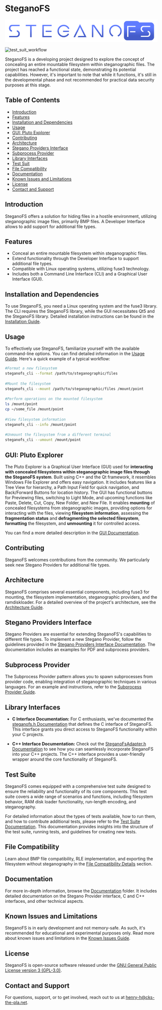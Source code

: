 # SteganoFS

![SteganoFS Logo](stegano_gui/assets/img/steganoFSLogo1purple.png)

![test_suit_workflow](https://github.com/Bonoolu/SteganoFS/actions/workflows/testsuit.yml/badge.svg)

SteganoFS is a developing project designed to explore the concept of concealing an entire mountable filesystem within steganographic files. The project has reached a functional state, demonstrating its potential capabilities. However, it's important to note that while it functions, it's still in the developmental phase and not recommended for practical data security purposes at this stage.


## Table of Contents

- [Introduction](#introduction)
- [Features](#features)
- [Installation and Dependencies](#installation-and-dependencies)
- [Usage](#usage)
- [GUI: Pluto Explorer](#gui-pluto-explorer)
- [Contributing](#contributing)
- [Architecture](#architecture)
- [Stegano Providers Interface](#stegano-providers-interface)
- [Subprocess Provider](#subprocess-provider)
- [Library Interfaces](#library-interfaces)
- [Test Suit](#test-suit)
- [File Compatibility](#file-compatibility)
- [Documentation](#documentation)
- [Known Issues and Limitations](#known-issues-and-limitations)
- [License](#license)
- [Contact and Support](#contact-and-support)

## Introduction

SteganoFS offers a solution for hiding files in a hostile environment, utilizing steganographic image files, primarily BMP files. A Developer Interface allows to add support for additional file types.

## Features

- Conceal an entire mountable filesystem within steganographic files.
- Extend functionality through the Developer Interface to support additional file types.
- Compatible with Linux operating systems, utilizing fuse3 technology.
- Includes both a Command Line Interface (CLI) and a Graphical User Interface (GUI).

## Installation and Dependencies

To use SteganoFS, you need a Linux operating system and the fuse3 library. The CLI requires the SteganoFS library, while the GUI necessitates Qt5 and the SteganoFS library. Detailed installation instructions can be found in the [Installation Guide](./docs/install.md).

## Usage

To effectively use SteganoFS, familiarize yourself with the available command-line options. You can find detailed information in the [Usage Guide](./docs/usage.md). Here's a quick example of a typical workflow:

```bash
#Format a new filesystem
steganofs_cli --format /path/to/steganographic/files

#Mount the filesystem
steganofs_cli --mount /path/to/steganographic/files /mount/point

#Perform operations on the mounted filesystem
ls /mount/point
cp ~/some_file /mount/point

#View filesystem information
steganofs_cli --info /mount/point

#Unmount the filesystem from a different terminal
steganofs_cli --umount /mount/point
```

## GUI: Pluto Explorer
The Pluto Explorer is a Graphical User Interface (GUI) used for **interacting with concealed filesystems within steganographic image files through the SteganoFS system**. Built using C++ and the Qt framework, it resembles Windows File Explorer and offers easy navigation. It includes features like a Tree View for hierarchy, a Path Input Field for quick navigation, and Back/Forward Buttons for location history. The GUI has functional buttons for Previewing files, switching to Light Mode, and upcoming functions like Paste, Delete, Cut, Copy, New Folder, and New File. It enables **mounting** of concealed filesystems from steganographic images, providing options for interacting with the files, viewing **filesystem information**, assessing the **fragmentation status** and **defragmenting the selected filesystem**, **formatting** the filesystem, and **unmounting** it for controlled access.

You can find a more detailed description in the [GUI Documentation](./docs/gui_pluto_explorer.md).

## Contributing

SteganoFS welcomes contributions from the community. We particularly seek new Stegano Providers for additional file types.

## Architecture

SteganoFS comprises several essential components, including fuse3 for mounting, the filesystem implementation, steganographic providers, and the ramdiskloader. For a detailed overview of the project's architecture, see the [Architecture Guide](./docs/architecture.md).

## Stegano Providers Interface

Stegano Providers are essential for extending SteganoFS's capabilities to different file types. To implement a new Stegano Provider, follow the guidelines provided in the [Stegano Providers Interface Documentation](./docs/stegano_providers_interface.md). The documentation includes an examples for PDF and subprocess providers.

## Subprocess Provider

The Subprocess Provider pattern allows you to spawn subprocesses from provider code, enabling integration of steganographic techniques in various languages. For an example and instructions, refer to the [Subprocess Provider Guide](../docs/stegano_providers_interface.md#subprocess-provider).

## Library Interfaces ##

- **C Interface Documentation:** For C enthusiasts, we've documented the [steganofs.h Documentation](doxygen/c/steganofs.md) that defines the C interface of SteganoFS. This interface grants you direct access to SteganoFS functionality within your C projects.

- **C++ Interface Documentation:** Check out the [SteganoFsAdapter.h Documentation](doxygen/cpp/doxygen.md#class-SteganoFsAdapter) to see how you can seamlessly incorporate SteganoFS into your C++ projects. The C++ interface provides a user-friendly wrapper around the core functionality of SteganoFS.

## Test Suite

SteganoFS comes equipped with a comprehensive test suite designed to ensure the reliability and functionality of its core components. This test suite covers a wide range of scenarios and functions, including filesystem behavior, RAM disk loader functionality, run-length encoding, and steganography.

For detailed information about the types of tests available, how to run them, and how to contribute additional tests, please refer to the [Test Suite Documentation](./docs/tests.md). This documentation provides insights into the structure of the test suite, running tests, and guidelines for creating new tests.

## File Compatibility

Learn about BMP file compatibility, RLE implementation, and exporting the filesystem without steganography in the [File Compatibility Details](./docs/compatibility.md) section.

## Documentation

For more in-depth information, browse the [Documentation](./docs/) folder. It includes detailed documentation on the Stegano Provider interface, C and C++ interfaces, and other technical aspects.

## Known Issues and Limitations

SteganoFS is in early development and not memory-safe. As such, it's recommended for educational and experimental purposes only. Read more about known issues and limitations in the [Known Issues Guide](./docs/known_issues.md).

## License

SteganoFS is open-source software released under the [GNU General Public License version 3 (GPL-3.0)](./LICENSE).

## Contact and Support

For questions, support, or to get involved, reach out to us at [henry-h@cks-the-pla.net](mailto:henry-h@cks-the-pla.net).
